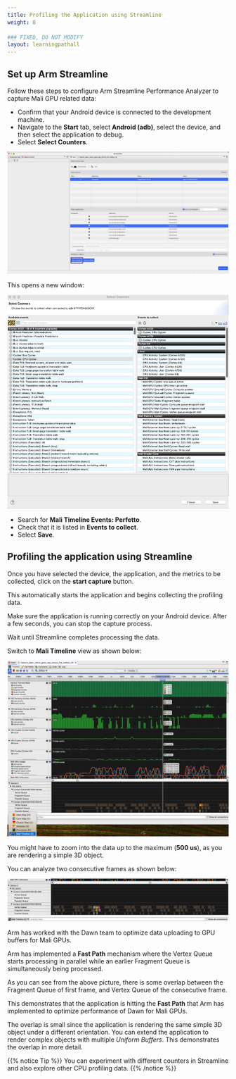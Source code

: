 ```yaml
---
title: Profiling the Application using Streamline
weight: 8

### FIXED, DO NOT MODIFY
layout: learningpathall
---
```


## Set up Arm Streamline

Follow these steps to configure Arm Streamline Performance Analyzer to capture Mali GPU related data:

* Confirm that your Android device is connected to the development machine.
* Navigate to the **Start** tab, select **Android (adb)**, select the device, and then select the application to debug.
* Select **Select Counters**.

![Select device #center](images/streamline_select.png "Figure 11: Select device")

This opens a new window:

![Select counters #center](images/streamline_select_counters.png "Figure 12: Select counters")

* Search for **Mali Timeline Events: Perfetto**.
* Check that it is listed in **Events to collect**.
* Select **Save**.

## Profiling the application using Streamline

Once you have selected the device, the application, and the metrics to be collected, click on the **start capture** button. 

This automatically starts the application and begins collecting the profiling data. 

Make sure the application is running correctly on your Android device. After a few seconds, you can stop the capture process. 

Wait until Streamline completes processing the data. 

Switch to **Mali Timeline** view as shown below:

!["Mali Timeline Streamline" #center](images/Streamline-mali-timeline.png "Figure 13: Mali Timeline Streamline")

You might have to zoom into the data up to the maximum (**500 us**), as you are rendering a simple 3D object. 

You can analyze two consecutive frames as shown below:

!["Two consecutive frames" #center](./images/Streamline-mali-analysis.png "Figure 14: Two consecutive frames")

Arm has worked with the Dawn team to optimize data uploading to GPU buffers for Mali GPUs. 

Arm has implemented a **Fast Path** mechanism where the Vertex Queue starts processing in parallel while an earlier Fragment Queue is simultaneously being processed. 

As you can see from the above picture, there is some overlap between the Fragment Queue of first frame, and Vertex Queue of the consecutive frame. 

This demonstrates that the application is hitting the **Fast Path** that Arm has implemented to optimize performance of Dawn for Mali GPUs. 

The overlap is small since the application is rendering the same simple 3D object under a different orientation. You can extend the application to render complex objects with multiple *Uniform Buffers*. This demonstrates the overlap in more detail.

{{% notice Tip %}}
You can experiment with different counters in Streamline and also explore other CPU profiling data.
{{% /notice %}}
